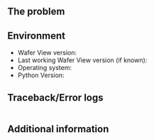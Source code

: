 <!-- READ THIS FIRST:
  - Make sure you are running the latest version of wafer-view before reporting an issue: https://github.com/fronzbot/wafer-view/releases
  - Provide as many details as possible. Paste logs, configuration samples and code into the backticks.
-->
## The problem
<!-- 
  Describe the issue you are experiencing here to communicate to the
  maintainers. Tell us what you were trying to do and what happened. Include steps to reproduce if possible
-->


## Environment
<!--
  Provide details about the versions you are using, which helps us to reproduce
  and find the issue quicker (including operating system and python version). Wafer View version information is found in the
  About tab of the Wafer View GUI
-->

- Wafer View version: 
- Last working Wafer View version (if known): 
- Operating system: 
- Python Version: 

## Traceback/Error logs
<!--
  If you come across any trace or error logs, please provide them.
-->

```txt

```

## Additional information


